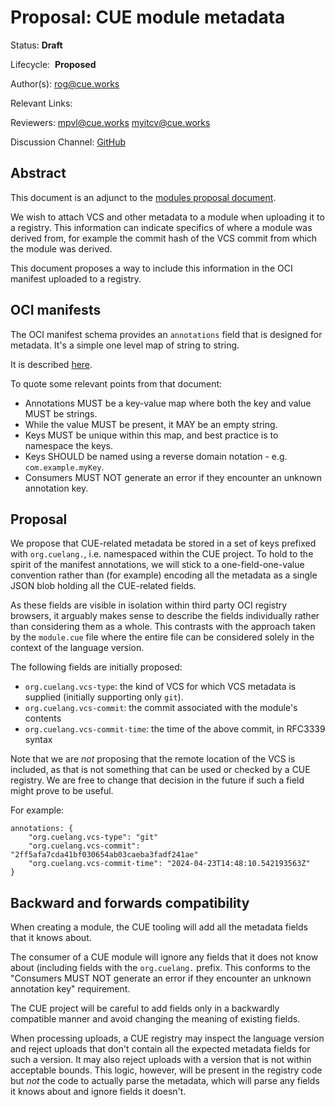 # Proposal: CUE module metadata

Status: **Draft**

Lifecycle:  **Proposed**

Author(s): rog@cue.works

Relevant Links:

Reviewers: mpvl@cue.works myitcv@cue.works

Discussion Channel: [GitHub](https://github.com/cue-lang/cue/discussions/3057)


## Abstract

This document is an adjunct to the [modules proposal document](2939-modules.md).

We wish to attach VCS and other metadata to a module when uploading it
to a registry. This information can indicate specifics of where a
module was derived from, for example the commit hash of the VCS commit
from which the module was derived.

This document proposes a way to include this information in the
OCI manifest uploaded to a registry.

## OCI manifests

The OCI manifest schema provides an `annotations` field that is designed
for metadata. It's a simple one level map of string to string.

It is described [here](https://github.com/opencontainers/image-spec/blob/e2edbc8c1723063d5167ea6b420eaebbc74b552c/annotations.md).

To quote some relevant points from that document:

- Annotations MUST be a key-value map where both the key and value MUST be strings.
- While the value MUST be present, it MAY be an empty string.
- Keys MUST be unique within this map, and best practice is to namespace the keys.
- Keys SHOULD be named using a reverse domain notation - e.g. `com.example.myKey`.
- Consumers MUST NOT generate an error if they encounter an unknown annotation key.

## Proposal

We propose that CUE-related metadata be stored in a set of keys
prefixed with `org.cuelang.`, i.e. namespaced within the CUE project.
To hold to the spirit of the manifest annotations, we will stick to a
one-field-one-value convention rather than (for example) encoding all the
metadata as a single JSON blob holding all the CUE-related fields.

As these fields are visible in isolation within third party OCI registry
browsers, it arguably makes sense to describe the fields individually
rather than considering them as a whole. This contrasts with the
approach taken by the `module.cue` file where the entire file
can be considered solely in the context of the language version.

The following fields are initially proposed:

- `org.cuelang.vcs-type`: the kind of VCS for which VCS metadata is supplied (initially
supporting only `git`).
- `org.cuelang.vcs-commit`: the commit associated with the module's contents
- `org.cuelang.vcs-commit-time`: the time of the above commit, in RFC3339 syntax

Note that we are _not_ proposing that the remote location of the VCS
is included, as that is not something that can be used or checked by a
CUE registry. We are free to change that decision in the future if
such a field might prove to be useful.

For example:

```
annotations: {
	"org.cuelang.vcs-type": "git"
	"org.cuelang.vcs-commit": "2ff5afa7cda41bf030654ab03caeba3fadf241ae"
	"org.cuelang.vcs-commit-time": "2024-04-23T14:48:10.542193563Z"
}
```

## Backward and forwards compatibility

When creating a module, the CUE tooling will add all the metadata fields that it
knows about.

The consumer of a CUE module will ignore any fields
that it does not know about (including fields with the `org.cuelang.` prefix.
This conforms to the "Consumers MUST NOT generate an error if they encounter an unknown annotation key"
requirement.

The CUE project will be careful to add fields only in a backwardly compatible
manner and avoid changing the meaning of existing fields.

When processing uploads, a CUE registry may inspect the language version
and reject uploads that don't contain all the expected metadata fields for such a version.
It may also reject uploads with a version that is not within acceptable bounds.
This logic, however, will be present in the registry code but _not_ the
code to actually parse the metadata, which will parse any fields it knows
about and ignore fields it doesn't.
